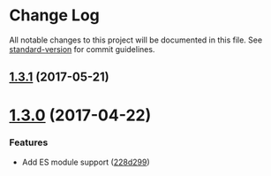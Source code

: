# Change Log

All notable changes to this project will be documented in this file. See [standard-version](https://github.com/conventional-changelog/standard-version) for commit guidelines.

<a name="1.3.1"></a>
## [1.3.1](https://github.com/njakob/rainbow/compare/v1.3.0...v1.3.1) (2017-05-21)



<a name="1.3.0"></a>
# [1.3.0](https://github.com/njakob/rainbow/compare/v1.2.1...v1.3.0) (2017-04-22)


### Features

* Add ES module support ([228d299](https://github.com/njakob/rainbow/commit/228d299))
